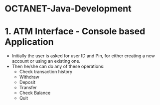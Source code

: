 # OCTANET-Java-Development
  # 1. ATM Interface - Console based Application 
  * Initially the user is asked for user ID and Pin, for either creating a new account or using an existing one.
  * Then he/she can do any of these operations:
    * Check transaction history
    * Withdraw
    * Deposit
    * Transfer
    * Check Balance
    * Quit
